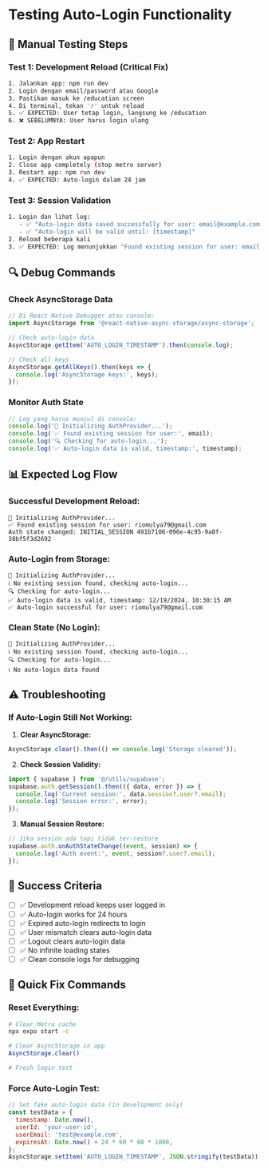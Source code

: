 # Testing Auto-Login Functionality

## 🧪 Manual Testing Steps

### Test 1: Development Reload (Critical Fix)

```bash
1. Jalankan app: npm run dev
2. Login dengan email/password atau Google
3. Pastikan masuk ke /education screen
4. Di terminal, tekan 'r' untuk reload
5. ✅ EXPECTED: User tetap login, langsung ke /education
6. ❌ SEBELUMNYA: User harus login ulang
```

### Test 2: App Restart

```bash
1. Login dengan akun apapun
2. Close app completely (stop metro server)
3. Restart app: npm run dev
4. ✅ EXPECTED: Auto-login dalam 24 jam
```

### Test 3: Session Validation

```bash
1. Login dan lihat log:
   - ✅ "Auto-login data saved successfully for user: email@example.com"
   - ✅ "Auto-login will be valid until: [timestamp]"
2. Reload beberapa kali
3. ✅ EXPECTED: Log menunjukkan "Found existing session for user: email"
```

## 🔍 Debug Commands

### Check AsyncStorage Data

```javascript
// Di React Native Debugger atau console:
import AsyncStorage from '@react-native-async-storage/async-storage';

// Check auto-login data
AsyncStorage.getItem('AUTO_LOGIN_TIMESTAMP').then(console.log);

// Check all keys
AsyncStorage.getAllKeys().then(keys => {
  console.log('AsyncStorage keys:', keys);
});
```

### Monitor Auth State

```javascript
// Log yang harus muncul di console:
console.log('🚀 Initializing AuthProvider...');
console.log('✅ Found existing session for user:', email);
console.log('🔍 Checking for auto-login...');
console.log('✅ Auto-login data is valid, timestamp:', timestamp);
```

## 📊 Expected Log Flow

### Successful Development Reload:

```
🚀 Initializing AuthProvider...
✅ Found existing session for user: riomulya79@gmail.com
Auth state changed: INITIAL_SESSION 491b7106-096e-4c95-9a8f-38bf5f3d2692
```

### Auto-Login from Storage:

```
🚀 Initializing AuthProvider...
ℹ️ No existing session found, checking auto-login...
🔍 Checking for auto-login...
✅ Auto-login data is valid, timestamp: 12/19/2024, 10:30:15 AM
✅ Auto-login successful for user: riomulya79@gmail.com
```

### Clean State (No Login):

```
🚀 Initializing AuthProvider...
ℹ️ No existing session found, checking auto-login...
🔍 Checking for auto-login...
ℹ️ No auto-login data found
```

## ⚠️ Troubleshooting

### If Auto-Login Still Not Working:

1. **Clear AsyncStorage:**

```javascript
AsyncStorage.clear().then(() => console.log('Storage cleared'));
```

2. **Check Session Validity:**

```javascript
import { supabase } from '@/utils/supabase';
supabase.auth.getSession().then(({ data, error }) => {
  console.log('Current session:', data.session?.user?.email);
  console.log('Session error:', error);
});
```

3. **Manual Session Restore:**

```javascript
// Jika session ada tapi tidak ter-restore
supabase.auth.onAuthStateChange((event, session) => {
  console.log('Auth event:', event, session?.user?.email);
});
```

## 🎯 Success Criteria

- [ ] ✅ Development reload keeps user logged in
- [ ] ✅ Auto-login works for 24 hours
- [ ] ✅ Expired auto-login redirects to login
- [ ] ✅ User mismatch clears auto-login data
- [ ] ✅ Logout clears auto-login data
- [ ] ✅ No infinite loading states
- [ ] ✅ Clean console logs for debugging

## 🔧 Quick Fix Commands

### Reset Everything:

```bash
# Clear Metro cache
npx expo start -c

# Clear AsyncStorage in app
AsyncStorage.clear()

# Fresh login test
```

### Force Auto-Login Test:

```javascript
// Set fake auto-login data (in development only)
const testData = {
  timestamp: Date.now(),
  userId: 'your-user-id',
  userEmail: 'test@example.com',
  expiresAt: Date.now() + 24 * 60 * 60 * 1000,
};
AsyncStorage.setItem('AUTO_LOGIN_TIMESTAMP', JSON.stringify(testData));
```
